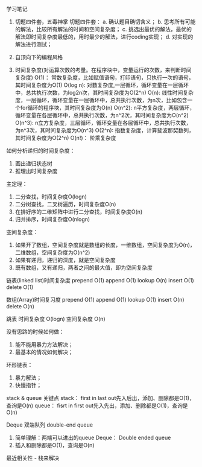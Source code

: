 ﻿学习笔记

1. 切题四件套，五毒神掌
切题四件套：
a. 确认题目确切含义；
b. 思考所有可能的解法，比较所有解法的时间和空间复杂度；
c. 挑选出最优的解法，最优的解法即时间复杂度最低的，用时最少的解法，进行coding实现；
d. 对实现的解法进行测试；

2. 自顶向下的编程风格

1. 时间复杂度(对运算次数的考量。在程序块中，变量运行的次数，来判断时间复杂度)
O(1)： 常数复杂度，比如赋值语句，打印语句，只执行一次的语句，其时间复杂度为O(1)
O(log n): 对数复杂度,一层循环，循环变量在一层循环中，总共执行次数，为log2n次，其时间复杂度为O(2^n)
O(n): 线性时间复杂度，一层循环，循环变量在一层循环中，总共执行次数，为n次，比如包含一个for循环的程序块，其时间复杂度为O(n)
O(n^2): n平方复杂度，两层循环，循环变量在各层循环中，总共执行次数，为n^2次，其时间复杂度为O(n^2)
O(n^3): n立方复杂度，三层循环，循环变量在各层循环中，总共执行次数，为n^3次，其时间复杂度为O(n^3)
O(2^n): 指数复杂度，计算斐波那契数列，其时间复杂度为O(2^n)
O(n!)： 阶乘复杂度

如何分析递归的时间复杂度：
1. 画出递归状态树
2. 推理出时间复杂度

主定理：
1. 二分查找，时间复杂度O(logn)
2. 二分树查找，二叉树遍历，时间复杂度O(n)
3. 在排好序的二维矩阵中进行二分查找，时间复杂度O(n)
4. 归并排序，时间复杂度O(nlogn)

空间复杂度：
1. 如果开了数组，空间复杂度就是数组的长度，一维数组，空间复杂度为O(n)，二维数组，空间复杂度为O(n^2)
2. 如果有递归，递归的深度，就是空间复杂度
3. 既有数组，又有递归，两者之间的最大值，即为空间复杂度

链表(linked list)时间复杂度
prepend O(1)
append  O(1)
lookup  O(n)
insert  O(1)
delete  O(1)

数组(Array)时间复习度
prepend O(1)
append  O(1)
lookup  O(1)
insert  O(n)
delete  O(n)

跳表
时间复杂度 O(logn)
空间复杂度 O(n)

没有思路的时候如何做：
1. 能不能用暴力方法解决；
2. 最基本的情况如何解决；

环形链表：
1. 暴力解法；
2. 快慢指针；

stack & queue 关键点
stack： first in last out先入后出，添加、删除都是O(1)，查询是O(n)
queue： fisrt in first out先入先出，添加、删除都是O(1)，查询是O(n)

Deque 双端队列 double-end queue
1. 简单理解：两端可以进出的queue
   Deque： Double ended queue
2. 插入和删除都是O(1)，查询是O(n)

最近相关性 - 栈来解决
